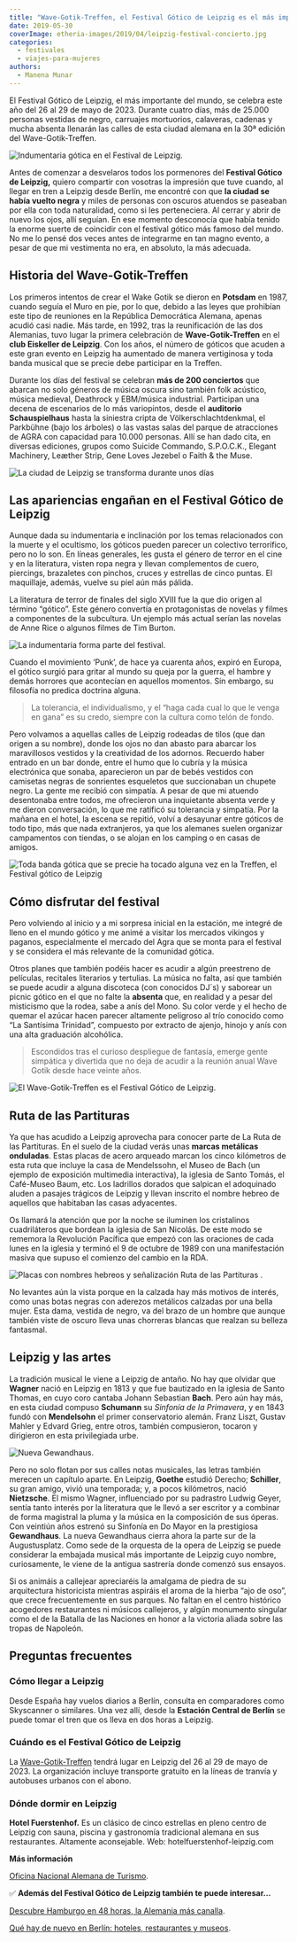 ```yaml
---
title: "Wave-Gotik-Treffen, el Festival Gótico de Leipzig es el más importante del mundo"
date: 2019-05-30
coverImage: etheria-images/2019/04/leipzig-festival-concierto.jpg
categories: 
  - festivales
  - viajes-para-mujeres
authors: 
  - Manena Munar
---
```


El Festival Gótico de Leipzig, el más importante del mundo, se celebra este año del 26 
al 29 de mayo de 2023. Durante cuatro días, más de 25.000 personas vestidas de negro, 
carruajes mortuorios, calaveras, cadenas y mucha absenta llenarán las calles de esta 
ciudad alemana en la 30ª edición del Wave-Gotik-Treffen. 

![Indumentaria gótica en el Festival de Leipzig.](etheria-images/2019/04/leipzig-viaje-festival.jpg "Indumentaria gótica en el Festival de Leipzig.")

Antes de comenzar a desvelaros todos los pormenores del **Festival Gótico de Leipzig,** 
quiero compartir con vosotras la impresión que tuve cuando, al llegar en tren a Leipzig 
desde Berlín, me encontré con que **la ciudad se había vuelto negra** y miles de 
personas con oscuros atuendos se paseaban por ella con toda naturalidad, como si les 
perteneciera. Al cerrar y abrir de nuevo los ojos, allí seguían. En ese momento 
desconocía que había tenido la enorme suerte de coincidir con el festival gótico más 
famoso del mundo. No me lo pensé dos veces antes de integrarme en tan magno evento, a 
pesar de que mi vestimenta no era, en absoluto, la más adecuada. 

## Historia del Wave-Gotik-Treffen

Los primeros intentos de crear el Wake Gotik se dieron en **Potsdam** en 1987, cuando 
seguía el Muro en pie, por lo que, debido a las leyes que prohibían este tipo de 
reuniones en la República Democrática Alemana, apenas acudió casi nadie. Más tarde, en 
1992, tras la reunificación de las dos Alemanias, tuvo lugar la primera celebración de 
**Wave-Gotik-Treffen** en el **club Eiskeller de Leipzig**. Con los años, el número de 
góticos que acuden a este gran evento en Leipzig ha aumentado de manera vertiginosa y 
toda banda musical que se precie debe participar en la Treffen. 

Durante los días del festival se celebran **más de 200 conciertos** que abarcan no solo 
géneros de música oscura sino también folk acústico, música medieval, Deathrock y 
EBM/música industrial. Participan una decena de escenarios de lo más variopintos, desde 
el **auditorio Schauspielhaus** hasta la siniestra cripta de Völkerschlachtdenkmal, el 
Parkbühne (bajo los árboles) o las vastas salas del parque de atracciones de AGRA con 
capacidad para 10.000 personas. Allí se han dado cita, en diversas ediciones, grupos 
como Suicide Commando, S.P.O.C.K., Elegant Machinery, Leæther Strip, Gene Loves Jezebel 
o Faith & the Muse. 

![La ciudad de Leipzig se transforma durante unos días](etheria-images/2019/04/festival-gotico-leipzig.jpg "La ciudad se transforma durante unos días.")

## Las apariencias engañan en el Festival Gótico de Leipzig

Aunque dada su indumentaria e inclinación por los temas relacionados con la muerte y el 
ocultismo, los góticos pueden parecer un colectivo terrorífico, pero no lo son. En 
líneas generales, les gusta el género de terror en el cine y en la literatura, visten 
ropa negra y llevan complementos de cuero, piercings, brazaletes con pinchos, cruces y 
estrellas de cinco puntas. El maquillaje, además, vuelve su piel aún más pálida. 

La literatura de terror de finales del siglo XVIII fue la que dio origen al término 
“gótico”. Este género convertía en protagonistas de novelas y filmes a componentes de la 
subcultura. Un ejemplo más actual serían las novelas de Anne Rice o algunos filmes de 
Tim Burton. 

![La indumentaria forma parte del festival.](etheria-images/2019/04/festival-leipzig-gotico.jpg "La indumentaria forma parte del festival.")

Cuando el movimiento ‘Punk’, de hace ya cuarenta años, expiró en Europa, el gótico 
surgió para gritar al mundo su queja por la guerra, el hambre y demás horrores que 
acontecían en aquellos momentos. Sin embargo, su filosofía no predica doctrina alguna. 

> La tolerancia, el individualismo, y el “haga cada cual lo que le venga en gana” es su 
> credo, siempre con la cultura como telón de fondo. 

Pero volvamos a aquellas calles de Leipzig rodeadas de tilos (que dan origen a su 
nombre), donde los ojos no dan abasto para abarcar los maravillosos vestidos y la 
creatividad de los adornos. Recuerdo haber entrado en un bar donde, entre el humo que lo 
cubría y la música electrónica que sonaba, aparecieron un par de bebés vestidos con 
camisetas negras de sonrientes esqueletos que succionaban un chupete negro. La gente me 
recibió con simpatía. A pesar de que mi atuendo desentonaba entre todos, me ofrecieron 
una inquietante absenta verde y me dieron conversación, lo que me ratificó su tolerancia 
y simpatía. Por la mañana en el hotel, la escena se repitió, volví a desayunar entre 
góticos de todo tipo, más que nada extranjeros, ya que los alemanes suelen organizar 
campamentos con tiendas, o se alojan en los camping o en casas de amigos. 

![Toda banda gótica que se precie ha tocado alguna vez en la Treffen, el Festival gótico de Leipzig](etheria-images/2019/04/leipzig-festival-concierto.jpg "Toda banda gótica que se precie ha tocado alguna vez en la Treffen.")

## Cómo disfrutar del festival

Pero volviendo al inicio y a mi sorpresa inicial en la estación, me integré de lleno en 
el mundo gótico y me animé a visitar los mercados vikingos y paganos, especialmente el 
mercado del Agra que se monta para el festival y se considera el más relevante de la 
comunidad gótica. 

Otros planes que también podéis hacer es acudir a algún preestreno de películas, 
recitales literarios y tertulias. La música no falta, así que también se puede acudir a 
alguna discoteca (con conocidos DJ´s) y saborear un picnic gótico en el que no falte la 
**absenta** que, en realidad y a pesar del misticismo que la rodea, sabe a anís del 
Mono. Su color verde y el hecho de quemar el azúcar hacen parecer altamente peligroso al 
trío conocido como “La Santísima Trinidad”, compuesto por extracto de ajenjo, hinojo y 
anís con una alta graduación alcohólica. 

> Escondidos tras el curioso despliegue de fantasía, emerge gente simpática y divertida 
> que no deja de acudir a la reunión anual Wave Gotik desde hace veinte años. 

![El Wave-Gotik-Treffen es el Festival Gótico de Leipzig.](etheria-images/2019/04/Leipzig-Festival-gotico.jpg "El Wave-Gotik-Treffen se celebra en Leipzig.")

## Ruta de las Partituras

Ya que has acudido a Leipzig aprovecha para conocer parte de La Ruta de las Partituras. 
En el suelo de la ciudad verás unas **marcas metálicas onduladas**. Estas placas de 
acero arqueado marcan los cinco kilómetros de esta ruta que incluye la casa de 
Mendelssohn, el Museo de Bach (un ejemplo de exposición multimedia interactiva), la 
iglesia de Santo Tomás, el Café-Museo Baum, etc. Los ladrillos dorados que salpican el 
adoquinado aluden a pasajes trágicos de Leipzig y llevan inscrito el nombre hebreo de 
aquellos que habitaban las casas adyacentes. 

Os llamará la atención que por la noche se iluminen los cristalinos cuadriláteros que 
bordean la iglesia de San Nicolás. De este modo se rememora la Revolución Pacífica que 
empezó con las oraciones de cada lunes en la iglesia y terminó el 9 de octubre de 1989 
con una manifestación masiva que supuso el comienzo del cambio en la RDA. 

![Placas con nombres hebreos  y señalización Ruta de las Partituras .](etheria-images/2019/04/leipzig-guia-viaje.jpg "Placas con nombres hebreos (Izq.) y señalización Ruta de las Partituras .")

No levantes aún la vista porque en la calzada hay más motivos de interés, como unas 
botas negras con aderezos metálicos calzadas por una bella mujer. Esta dama, vestida de 
negro, va del brazo de un hombre que aunque también viste de oscuro lleva unas chorreras 
blancas que realzan su belleza fantasmal. 

## Leipzig y las artes

La tradición musical le viene a Leipzig de antaño. No hay que olvidar que **Wagner** 
nació en Leipzig en 1813 y que fue bautizado en la iglesia de Santo Thomas, en cuyo coro 
cantaba Johann Sebastian **Bach**. Pero aún hay más, en esta ciudad compuso **Schumann** 
su _Sinfonía de la Primavera_, y en 1843 fundó con **Mendelsohn** el primer 
conservatorio alemán. Franz Liszt, Gustav Mahler y Edvard Grieg, entre otros, también 
compusieron, tocaron y dirigieron en esta privilegiada urbe. 

![Nueva Gewandhaus.](etheria-images/2019/04/leipzig-festival-Gewandhaus.jpg "Nueva Gewandhaus.")

Pero no solo flotan por sus calles notas musicales, las letras también merecen un 
capítulo aparte. En Leipzig, **Goethe** estudió Derecho; **Schiller**, su gran amigo, 
vivió una temporada; y, a pocos kilómetros, nació **Nietzsche**. El mismo Wagner, 
influenciado por su padrastro Ludwig Geyer, sentía tanto interés por la literatura que 
le llevó a ser escritor y a combinar de forma magistral la pluma y la música en la 
composición de sus óperas. Con veintiún años estrenó su Sinfonía en Do Mayor en la 
prestigiosa **Gewandhaus**. La nueva Gewandhaus cierra ahora la parte sur de la 
Augustusplatz. Como sede de la orquesta de la opera de Leipzig se puede considerar la 
embajada musical más importante de Leipzig cuyo nombre, curiosamente, le viene de la 
antigua sastrería donde comenzó sus ensayos. 

Si os animáis a callejear apreciaréis la amalgama de piedra de su arquitectura 
historicista mientras aspiráis el aroma de la hierba “ajo de oso”, que crece 
frecuentemente en sus parques. No faltan en el centro histórico acogedores restaurantes 
ni músicos callejeros, y algún monumento singular como el de la Batalla de las Naciones 
en honor a la victoria aliada sobre las tropas de Napoleón. 

## Preguntas frecuentes

### Cómo llegar a Leipzig

Desde España hay vuelos diarios a Berlín, consulta en comparadores como Skyscanner o 
similares. Una vez allí, desde la **Estación Central de Berlín** se puede tomar el tren 
que os lleva en dos horas a Leipzig. 

### Cuándo es el Festival Gótico de Leipzig

La [Wave-Gotik-Treffen](https://www.wave-gotik-treffen.de/english/) tendrá lugar en 
Leipzig del 26 al 29 de mayo de 2023. La organización incluye transporte gratuito en la 
líneas de tranvía y autobuses urbanos con el abono. 

### Dónde dormir en Leipzig

**Hotel Fuerstenhof.** Es un clásico de cinco estrellas en pleno centro de Leipzig con 
sauna, piscina y gastronomía tradicional alemana en sus restaurantes. Altamente 
aconsejable. Web: hotelfuerstenhof-leipzig.com 

**Más información** 

[Oficina Nacional Alemana de Turismo](http://www.germany.travel). 

✅ **Además del Festival Gótico de Leipzig también te puede interesar...** 

[Descubre Hamburgo en 48 horas, la Alemania más 
canalla](https://etheriamagazine.com/2020/02/24/que-ver-hacer-fin-de-semana-hamburgo-alemania/). 

[Qué hay de nuevo en Berlín: hoteles, restaurantes y 
museos](https://etheriamagazine.com/2022/12/07/viaje-berlin-2023/).
